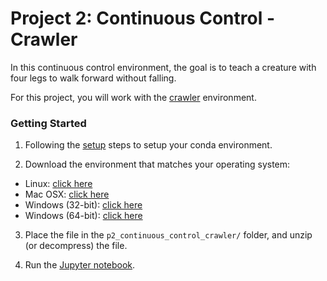 # Project 2: Continuous Control - Crawler

In this continuous control environment, the goal is to teach a creature with 
four legs to walk forward without falling.  

For this project, you will work with the 
[crawler](https://github.com/Unity-Technologies/ml-agents/blob/master/docs/Learning-Environment-Examples.md#crawler) environment. 

### Getting Started

1. Following the [setup](../README.md) steps to setup your conda environment.

2. Download the environment that matches your operating system:

- Linux: [click here](https://s3-us-west-1.amazonaws.com/udacity-drlnd/P2/Crawler/Crawler_Linux.zip)
- Mac OSX: [click here](https://s3-us-west-1.amazonaws.com/udacity-drlnd/P2/Crawler/Crawler.app.zip)
- Windows (32-bit): [click here](https://s3-us-west-1.amazonaws.com/udacity-drlnd/P2/Crawler/Crawler_Windows_x86.zip)
- Windows (64-bit): [click here](https://s3-us-west-1.amazonaws.com/udacity-drlnd/P2/Crawler/Crawler_Windows_x86_64.zip)

3. Place the file in the `p2_continuous_control_crawler/` folder, and unzip (or decompress) the file.

4. Run the [Jupyter notebook](./Crawler.ipynb).
